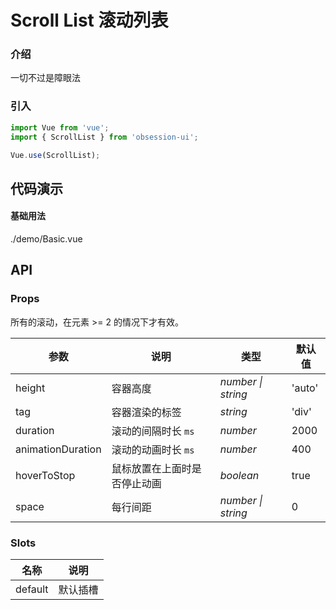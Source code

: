 # Scroll List 滚动列表

### 介绍

一切不过是障眼法

### 引入

```js
import Vue from 'vue';
import { ScrollList } from 'obsession-ui';

Vue.use(ScrollList);
```

## 代码演示

#### 基础用法

<demo-code transform>./demo/Basic.vue</demo-code>

## API

### Props

所有的滚动，在元素 >= 2 的情况下才有效。

| 参数      | 说明           | 类型                                                                | 默认值 |
| --------- | -------------- | ------------------------------------------------------------------- | ------ |
| height   | 容器高度       | _number \| string_          | 'auto'     |
| tag     | 容器渲染的标签   | _string_           | 'div'      |
| duration   | 滚动的间隔时长 `ms` | _number_ | 2000      |
| animationDuration  | 滚动的动画时长 `ms`       | _number_                                                           | 400  |
| hoverToStop      | 鼠标放置在上面时是否停止动画       | _boolean_                                                           | true   |
| space | 每行间距     | _number \| string_                                                    | 0     |

### Slots

| 名称    | 说明     |
| ------- | -------- |
| default | 默认插槽 |